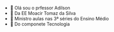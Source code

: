 - 👋 Olá sou o prfessor Adilson
- 👀 Da EE Moacir Tomaz da Silva
- 🌱  Ministro aulas nas 3ª séries do Ensino Médio  
- 💞️ Do componete Tecnologia


<!---
professorAdilsondoMoacir/professorAdilsondoMoacir is a ✨ special ✨ repository because its `README.md` (this file) appears on your GitHub profile.
You can click the Preview link to take a look at your changes.
--->
